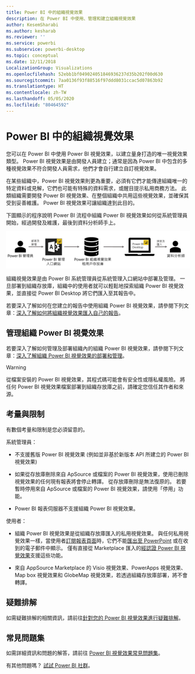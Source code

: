 ```yaml
---
title: Power BI 中的組織視覺效果
description: 在 Power BI 中使用、管理和建立組織視覺效果
author: KesemSharabi
ms.author: kesharab
ms.reviewer: ''
ms.service: powerbi
ms.subservice: powerbi-desktop
ms.topic: conceptual
ms.date: 12/11/2018
LocalizationGroup: Visualizations
ms.openlocfilehash: 52ebb1bf049024051846936237d35b202f00d630
ms.sourcegitcommit: 7aa0136f93f88516f97ddd8031ccac5d07863b92
ms.translationtype: HT
ms.contentlocale: zh-TW
ms.lasthandoff: 05/05/2020
ms.locfileid: "80464592"
---
```

# <a name="organizational-visuals-in-power-bi"></a>Power BI 中的組織視覺效果

您可以在 Power BI 中使用 Power BI 視覺效果，以建立量身打造的唯一視覺效果類型。 Power BI 視覺效果是由開發人員建立；通常是因為 Power BI 中包含的多種視覺效果不符合開發人員需求，他們才會自行建立自訂視覺效果。

在某些組織中，Power BI 視覺效果則更為重要，必須有它們才能傳達組織唯一的特定資料或見解，它們也可能有特殊的資料需求，或醒目提示私用商務方法。 此類組織需要開發 Power BI 視覺效果、在整個組織中共用這些視覺效果，並確保其受到妥善維護。 Power BI 視覺效果可讓組織達到此目的。

下圖顯示的程序說明 Power BI 流程中組織 Power BI 視覺效果如何從系統管理員開始，經過開發及維護，最後到資料分析師手上。

![自訂視覺效果圖片](media/power-bi-custom-visuals-organizational/custom-visual-org-01.jpg)

組織視覺效果是由 Power BI 系統管理員從系統管理入口網站中部署及管理。 一旦部署到組織存放庫，組織中的使用者就可以輕鬆地探索組織 Power BI 視覺效果，並直接從 Power BI Desktop 將它們匯入至其報告中。

若要深入了解如何在您建立的報告中使用組織 Power BI 視覺效果，請參閱下列文章：[深入了解如何將組織視覺效果匯入自己的報告](power-bi-custom-visuals.md)。

## <a name="administer-organizational-power-bi-visuals"></a>管理組織 Power BI 視覺效果

若要深入了解如何管理及部署組織內的組織 Power BI 視覺效果，請參閱下列文章：[深入了解組織 Power BI 視覺效果的部署和管理](https://go.microsoft.com/fwlink/?linkid=866790)。

> [!WARNING]
> 從檔案安裝的 Power BI 視覺效果，其程式碼可能會有安全性或隱私權風險。 將任何 Power BI 視覺效果檔案部署到組織存放庫之前，請確定您信任其作者和來源。

## <a name="considerations-and-limitations"></a>考量與限制

有數個考量和限制是您必須留意的。

系統管理員：

* 不支援舊版 Power BI 視覺效果 (例如並非基於新版本 API 所建立的 Power BI 視覺效果)

* 如果從存放庫刪除來自 ApSource 或檔案的 Power BI 視覺效果，使用已刪除視覺效果的任何現有報表將會停止轉譯。 從存放庫刪除是無法復原的。 若要暫時停用來自 ApSource 或檔案的 Power BI 視覺效果，請使用「停用」功能。

* Power BI 報表伺服器不支援組織 Power BI 視覺效果。

使用者：

* 組織 Power BI 視覺效果是從組織存放庫匯入的私用視覺效果。 與任何私用視覺效果一樣，當使用者[訂閱報表頁面](https://docs.microsoft.com/power-bi/consumer/end-user-subscribe)時，它們不能[匯出至 PowerPoint](https://docs.microsoft.com/power-bi/consumer/end-user-powerpoint) 或在收到的電子郵件中顯示。 僅有直接從 Marketplace 匯入的[經認證 Power BI 視覺效果](power-bi-custom-visuals-certified.md)支援這些功能。

* 來自 AppSource Marketplace 的 Visio 視覺效果、PowerApps 視覺效果、Map box 視覺效果和 GlobeMap 視覺效果，若透過組織存放庫部署，將不會轉譯。

## <a name="troubleshoot"></a>疑難排解

如需疑難排解的相關資訊，請前往[針對您的 Power BI 視覺效果進行疑難排解](power-bi-custom-visuals-troubleshoot.md)。

## <a name="faq"></a>常見問題集

如需詳細資訊和問題的解答，請前往 [Power BI 視覺效果常見問題集](power-bi-custom-visuals-faq.md#organizational-power-bi-visuals)。

有其他問題嗎？ [試試 Power BI 社群](https://community.powerbi.com/)。

